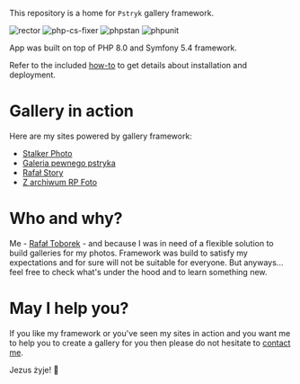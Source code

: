 This repository is a home for `Pstryk` gallery framework.

![rector](https://github.com/clash82/pstryk/actions/workflows/rector.yaml/badge.svg)
![php-cs-fixer](https://github.com/clash82/pstryk/actions/workflows/php-cs-fixer.yaml/badge.svg)
![phpstan](https://github.com/clash82/pstryk/actions/workflows/phpstan.yaml/badge.svg)
![phpunit](https://github.com/clash82/pstryk/actions/workflows/phpunit.yaml/badge.svg)

App was built on top of PHP 8.0 and Symfony 5.4 framework.

Refer to the included [how-to](docs/how-to.md) to get details about installation and deployment.

Gallery in action
=================

Here are my sites powered by gallery framework:

- [Stalker Photo](https://stalker.toborek.info)
- [Galeria pewnego pstryka](https://pstryk.toborek.info)
- [Rafał Story](https://rafal.toborek.info)
- [Z archiwum RP Foto](https://rpfoto.toborek.info)

Who and why?
============

Me - [Rafał Toborek](https://kontakt.toborek.info) - and because I was in need of a flexible solution to build galleries for my photos. Framework was build to satisfy my expectations and for sure will not be suitable for everyone. But anyways... feel free to check what's under the hood and to learn something new.

May I help you?
===============

If you like my framework or you've seen my sites in action and you want me to help you to create a gallery for you then please do not hesitate to [contact me](https://kontakt.toborek.info).

Jezus żyje! 🧡
